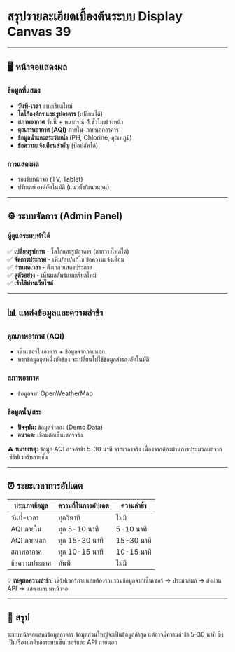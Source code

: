 # สรุปรายละเอียดเบื้องต้นระบบ Display Canvas 39

---

## 🖥️ หน้าจอแสดงผล

### ข้อมูลที่แสดง

- **วันที่-เวลา** แบบเรียลไทม์
- **โลโก้องค์กร และ รูปอาคาร** (เปลี่ยนได้)
- **สภาพอากาศ** วันนี้ + พยากรณ์ 4 ชั่วโมงข้างหน้า
- **คุณภาพอากาศ (AQI)** ภายใน-ภายนอกอาคาร
- **ข้อมูลน้ำและสระว่ายน้ำ** (PH, Chlorine, อุณหภูมิ)
- **ข้อความแจ้งเตือนสำคัญ** (ป๊อปอัพได้)

### การแสดงผล

- รองรับหน้าจอ (TV, Tablet)
- ปรับเลย์เอาต์อัตโนมัติ (แนวตั้ง/แนวนอน)

---

## ⚙️ ระบบจัดการ (Admin Panel)

### ผู้ดูแลระบบทำได้

✅ **เปลี่ยนรูปภาพ** - โลโก้และรูปอาคาร (ลากวางไฟล์ได้)  
✅ **จัดการประกาศ** - เพิ่ม/ลบ/แก้ไข ข้อความแจ้งเตือน  
✅ **กำหนดเวลา** - ตั้งเวลาแสดงประกาศ  
✅ **ดูตัวอย่าง** - เห็นผลลัพธ์แบบเรียลไทม์  
✅ **เข้าใช้ผ่านเว็บไซต์**

---

## 📊 แหล่งข้อมูลและความล่าช้า

### คุณภาพอากาศ (AQI)
- เซ็นเซอร์ในอาคาร + ข้อมูลจากภายนอก
- หากข้อมูลชุดหนึ่งขัดข้อง จะเปลี่ยนไปใช้ข้อมูลสำรองอัตโนมัติ

### สภาพอากาศ
- ข้อมูลจาก OpenWeatherMap

### ข้อมูลน้ำ/สระ
- **ปัจจุบัน:** ข้อมูลจำลอง (Demo Data)
- **อนาคต:** เชื่อมต่อเซ็นเซอร์จริง

⚠️ **หมายเหตุ:** ข้อมูล AQI อาจล่าช้า 5-30 นาที จากเวลาจริง เนื่องจากต้องผ่านการประมวลผลจากเซิร์ฟเวอร์หลายชั้น

---

## ⏰ ระยะเวลาการอัปเดต

| ประเภทข้อมูล | ความถี่ในการอัปเดต | ความล่าช้า |
|---------------|-------------------|-----------|
| วันที่-เวลา | ทุกวินาที | ไม่มี |
| AQI ภายใน | ทุก 5-10 นาที | 5-10 นาที |
| AQI ภายนอก | ทุก 15-30 นาที | 15-30 นาที |
| สภาพอากาศ | ทุก 10-15 นาที | 10-15 นาที |
| ข้อความประกาศ | ทันที | ไม่มี |

💡 **เหตุผลความล่าช้า:** เซิร์ฟเวอร์ภายนอกต้องรวบรวมข้อมูลจากเซ็นเซอร์ → ประมวลผล → ส่งผ่าน API → แสดงผลบนหน้าจอ

---

## 🎯 สรุป

ระบบหน้าจอแสดงข้อมูลอาคาร ข้อมูลส่วนใหญ่จะเป็นข้อมูลล่าสุด แต่อาจมีความล่าช้า 5-30 นาที ซึ่งเป็นเรื่องปกติของระบบเซ็นเซอร์และ API ภายนอก